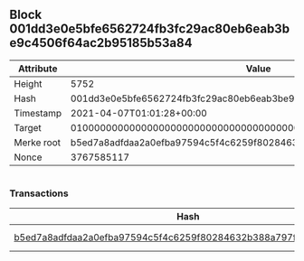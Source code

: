 ## Block 001dd3e0e5bfe6562724fb3fc29ac80eb6eab3be9c4506f64ac2b95185b53a84

Attribute | Value
--- | ---
Height | 5752
Hash | 001dd3e0e5bfe6562724fb3fc29ac80eb6eab3be9c4506f64ac2b95185b53a84
Timestamp | 2021-04-07T01:01:28+00:00
Target | 0100000000000000000000000000000000000000000000000000000000000000
Merke root | b5ed7a8adfdaa2a0efba97594c5f4c6259f80284632b388a797f96f9d90742aa
Nonce | 3767585117

```

```

### Transactions

Hash | Amount
--- | ---
[b5ed7a8adfdaa2a0efba97594c5f4c6259f80284632b388a797f96f9d90742aa](b5ed7a8adfdaa2a0efba97594c5f4c6259f80284632b388a797f96f9d90742aa.md) | 10.00000000 SKEPTI 
